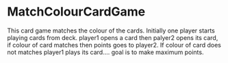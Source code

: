 # MatchColourCardGame
This card game matches the colour of the cards.
Initially one player starts playing cards from deck. 
player1 opens a card then palyer2 opens its card, if colour of card matches then points goes to player2. 
If colour of card does not matches player1 plays its card....
goal is to make maximum points.
